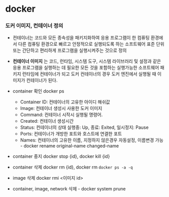 # docker

### 도커 이미지, 컨테이너 정의

 - 컨테이너는 코드와 모든 종속성을 패키지화하여 응용 프로그램이 한 컴퓨팅 환경에서 다른 컴퓨팅 환경으로 빠르고 안정적으로 실행되도록 하는 소프트웨어 표준 단위
   또는 간단하고 편리하게 프로그램을 실행시켜주는 것으로 정의

- **컨테이너 이미지** 는 코드, 런타임, 시스템 도구, 시스템 라이브러리 및 설정과 같은 응용 프로그램을 실행하는 데 필요한 모든 것을 포함하는 실행가능한 소프트웨어 패키지
    런타임에 컨테이너가 되고 도커 컨테이너의 경우 도커 엔진에서 실행될 때 이미지가 컨테이너가 된다.

- container 확인 docker ps
    * Container ID: 컨테이너의 고유한 아이디 해쉬값
    * Image: 컨테이너 생성시 사용한 도커 이미지
    * Command: 컨테이너 시작시 실행될 명령어.
    * Created: 컨테이너 생성시간
    * Status: 컨테이너의 상태 실행중: Up, 종료: Exited, 일시정지: Pause
    * Ports: 컨테이너가 개방한 포트와 호스트에 연결한 포트
    * Names: 컨테이너의 고유한 이름, 지정하지 않은경우 자동설정, 이름변경 가능 - docker rename original-name changed-name
- container 중지 docker stop {id}, docker kill {id}
- container 삭제 docker rm {id}, docker rm ``docker ps -a -q``
- image 삭제 docker rmi <이미지 id>
- container, image, network 삭제 - docker system prune
